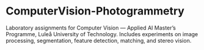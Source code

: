 # ComputerVision-Photogrammetry
Laboratory assignments for Computer Vision — Applied AI Master’s Programme, Luleå University of Technology. Includes experiments on image processing, segmentation, feature detection, matching, and stereo vision.
